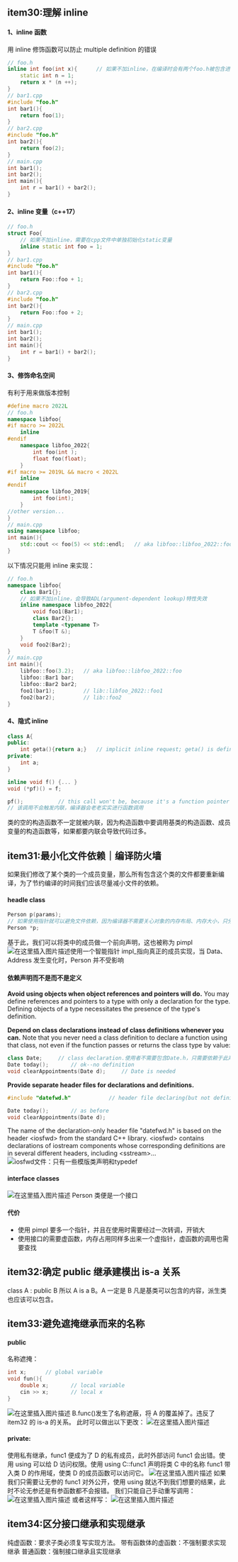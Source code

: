 ## item30:理解 inline

#### 1、inline 函数

用 inline 修饰函数可以防止 multiple definition 的错误

```cpp
// foo.h
inline int foo(int x){		// 如果不加inline，在编译时会有两个foo.h被包含进去，导致链接出错
	static int n = 1;
	return x * (n ++);
}
// bar1.cpp
#include "foo.h"
int bar1(){
	return foo(1);
}
// bar2.cpp
#include "foo.h"
int bar2(){
	return foo(2);
}
// main.cpp
int bar1();
int bar2();
int main(){
	int r = bar1() + bar2();
}
```

#### 2、inline 变量（c++17）

```cpp
// foo.h
struct Foo{
	// 如果不加inline，需要在cpp文件中单独初始化static变量
	inline static int foo = 1;
}
// bar1.cpp
#include "foo.h"
int bar1(){
	return Foo::foo + 1;
}
// bar2.cpp
#include "foo.h"
int bar2(){
	return Foo::foo + 2;
}
// main.cpp
int bar1();
int bar2();
int main(){
	int r = bar1() + bar2();
}
```

#### 3、修饰命名空间

有利于用来做版本控制

```cpp
#define macro 2022L
// foo.h
namespace libfoo{
#if macro >= 2022L
	inline
#endif
	namespace libfoo_2022{
		int foo(int );
		float foo(float);
	}
#if macro >= 2019L && macro < 2022L
	inline
#endif
	namespace libfoo_2019{
		int foo(int);
	}
//other version...
}
// main.cpp
using namespace libfoo;
int main(){
	std::cout << foo(5) << std::endl;	// aka libfoo::libfoo_2022::foo(int)
}
```

以下情况只能用 inline 来实现：

```cpp
// foo.h
namespace libfoo{
	class Bar1{};
	// 如果不加inline，会导致ADL(argument-dependent lookup)特性失效
	inline namespace libfoo_2022{
		void foo1(Bar1);
		class Bar2{};
		template <typename T>
		T &foo(T &);
	}
	void foo2(Bar2);
}
// main.cpp
int main(){
	libfoo::foo(3.2); 	// aka libfoo::libfoo_2022::foo
	libfoo::Bar1 bar;
	libfoo::Bar2 bar2;
	foo1(bar1);			// lib::libfoo_2022::foo1
	foo2(bar2);			// lib::foo2
}
```

#### 4、隐式 inline

```cpp
class A{
public:
	int geta(){return a;}	// implicit inline request; geta() is defined in a class definition
private:
	int a;
}
```

```cpp
inline void f() {... }
void (*pf)() = f;

pf();			// this call won't be, because it's a function pointer
// 该调用不会触发内联，编译器会老老实实进行函数调用
```

类的空的构造函数不一定就被内联，因为构造函数中要调用基类的构造函数、成员变量的构造函数等，如果都要内联会导致代码过多。

## item31:最小化文件依赖｜编译防火墙

如果我们修改了某个类的一个成员变量，那么所有包含这个类的文件都要重新编译，为了节约编译的时间我们应该尽量减小文件的依赖。

#### headle class

```cpp
Person p(params);
// 如果使用指针就可以避免文件依赖，因为编译器不需要关心对象的内存布局、内存大小，只分配8字节的指针大小就可以
Person *p;
```

基于此，我们可以将类中的成员做一个前向声明，这也被称为 pimpl
![在这里插入图片描述](https://img-blog.csdnimg.cn/88bdfc4c0b7749b7be0bfd139a1f08b7.png)使用一个智能指针 impl\_指向真正的成员实现，当 Data、Address 发生变化时，Person 并不受影响

#### 依赖声明而不是而不是定义

**Avoid using objects when object references and pointers will do.** You may define references and pointers to a type with only a declaration for the type. Defining objects of a type necessitates the presence of the type's definition.

**Depend on class declarations instead of class definitions whenever you can.** Note that you never need a class definition to declare a function using that class, not even if the function passes or returns the class type by value:

```cpp
class Date;		// class declaration.使用者不需要包含Date.h，只需要依赖于此声明文件即可
Date today(); 		// ok--no definition
void clearAppointments(Date d);		// Date is needed
```

**Provide separate header files for declarations and definitions.**

```cpp
#include "datefwd.h"			// header file declaring(but not defining)

Date today();		// as before
void clearAppointments(Date d);
```

The name of the declaration-only header file "datefwd.h" is based on the header \<iosfwd> from the standard C++ library. \<iosfwd> contains declarations of iostream components whose corresponding definitions are in several different headers, including \<sstream>...
![iosfwd文件：只有一些模版类声明和typedef](https://img-blog.csdnimg.cn/53b4831f0fe64b08b51ab40e344315d2.png)

#### interface classes

![在这里插入图片描述](https://img-blog.csdnimg.cn/c4de05b669094a0f93707f5d9f9a880c.png)
Person 类便是一个接口

#### 代价

- 使用 pimpl 要多一个指针，并且在使用时需要经过一次转调，开销大
- 使用接口的需要虚函数，内存占用同样多出来一个虚指针，虚函数的调用也需要查找

## item32:确定 public 继承建模出 is-a 关系

class A : public B
所以 A is a B。A 一定是 B
凡是基类可以包含的内容，派生类也应该可以包含。

## item33:避免遮掩继承而来的名称

#### public

名称遮掩：

```cpp
int x;		// global variable
void fun(){
	double x;		// local variable
	cin >> x;		// local x
}
```

![在这里插入图片描述](https://img-blog.csdnimg.cn/bce350cb3e2b4106accc2414c38b1477.png)
B.func()发生了名称遮蔽，将 A 的覆盖掉了。违反了 item32 的 is-a 的关系。
此时可以做出以下更改：
![在这里插入图片描述](https://img-blog.csdnimg.cn/bab5f28a54784501bbd4a65ad99d099f.png)

#### private:

使用私有继承，func1 便成为了 D 的私有成员，此时外部访问 func1 会出错。使用 using 可以给 D 访问权限。使用 using C::func1 声明将类 C 中的名称 func1 带入类 D 的作用域，使类 D 的成员函数可以访问它。
![在这里插入图片描述](https://img-blog.csdnimg.cn/f4c4682dc3f4425bbe42a21948901e83.png)
如果我们只需要让无参的 func1 对外公开，使用 using 就达不到我们想要的结果，此时不论无参还是有参函数都不会报错。
我们只能自己手动重写调用：
![在这里插入图片描述](https://img-blog.csdnimg.cn/df6a60a59ddd44b19c70adfe620e2f3c.png)
或者这样写：
![在这里插入图片描述](https://img-blog.csdnimg.cn/4c5ec43d6c5948b49df68711e86e53fb.png)

## item34:区分接口继承和实现继承

纯虚函数：要求子类必须复写实现方法。
带有函数体的虚函数：不强制要求实现继承
普通函数：强制接口继承且实现继承
